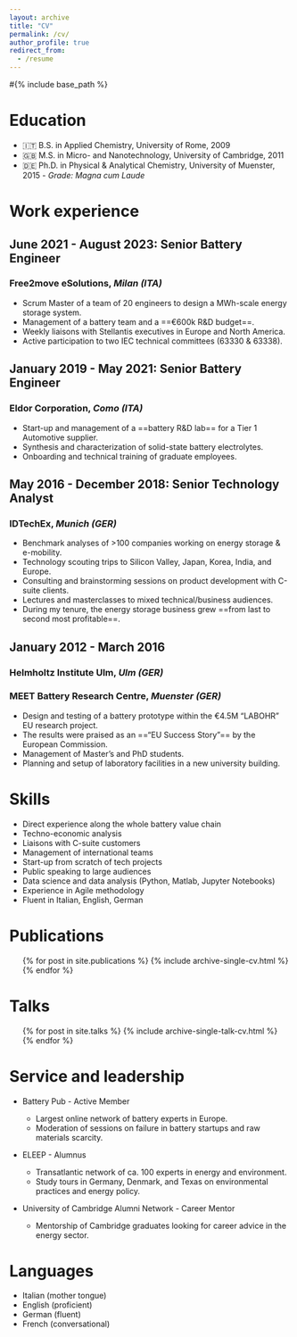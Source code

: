 ```yaml
---
layout: archive
title: "CV"
permalink: /cv/
author_profile: true
redirect_from:
  - /resume
---
```


#{% include base_path %}

Education
======
* 🇮🇹 B.S. in Applied Chemistry, University of Rome, 2009
* 🇬🇧 M.S. in Micro- and Nanotechnology, University of Cambridge, 2011
* 🇩🇪 Ph.D. in Physical & Analytical Chemistry, University of Muenster, 2015 - *Grade: Magna cum Laude*

Work experience
======
## June 2021 - August 2023: Senior Battery Engineer
### **Free2move eSolutions**, *Milan (ITA)*

  * Scrum Master of a team of 20 engineers to design a MWh-scale energy storage system.
  * Management of a battery team and a ==€600k R&D budget==.
  * Weekly liaisons with Stellantis executives in Europe and North America.
  * Active participation to two IEC technical committees (63330 & 63338).

## January 2019 - May 2021: Senior Battery Engineer
### **Eldor Corporation**, *Como (ITA)*

  * Start-up and management of a ==battery R&D lab== for a Tier 1 Automotive supplier.
  * Synthesis and characterization of solid-state battery electrolytes.
  * Onboarding and technical training of graduate employees.

## May 2016 - December 2018: Senior Technology Analyst
### **IDTechEx**, *Munich (GER)*

  * Benchmark analyses of >100 companies working on energy storage & e-mobility.
  * Technology scouting trips to Silicon Valley, Japan, Korea, India, and Europe.
  * Consulting and brainstorming sessions on product development with C-suite clients.
  * Lectures and masterclasses to mixed technical/business audiences.
  * During my tenure, the energy storage business grew ==from last to second most profitable==.

## January 2012 - March 2016
### **Helmholtz Institute Ulm**, *Ulm (GER)*
### **MEET Battery Research Centre**, *Muenster (GER)*

  * Design and testing of a battery prototype within the €4.5M “LABOHR” EU research project. 
  * The results were praised as an ==“EU Success Story”== by the European Commission.
  * Management of Master’s and PhD students.
  * Planning and setup of laboratory facilities in a new university building.

Skills
======
 * Direct experience along the whole battery value chain
 * Techno-economic analysis
 * Liaisons with C-suite customers
 * Management of international teams
 * Start-up from scratch of tech projects	
 * Public speaking to large audiences
 * Data science and data analysis (Python, Matlab, Jupyter Notebooks)
 * Experience in Agile methodology
 * Fluent in Italian, English, German 

Publications
======
  <ul>{% for post in site.publications %}
    {% include archive-single-cv.html %}
  {% endfor %}</ul>
  
Talks
======
  <ul>{% for post in site.talks %}
    {% include archive-single-talk-cv.html %}
  {% endfor %}</ul>
  
Service and leadership
======
* Battery Pub - Active Member

  * Largest online network of battery experts in Europe.
  * Moderation of sessions on failure in battery startups and raw materials scarcity.

* ELEEP - Alumnus

  * Transatlantic network of ca. 100 experts in energy and environment.
  * Study tours in Germany, Denmark, and Texas on environmental practices and energy policy.

* University of Cambridge Alumni Network - Career Mentor
  
  * Mentorship of Cambridge graduates looking for career advice in the energy sector.

Languages
======
* Italian (mother tongue)
* English (proficient)
* German (fluent)
* French (conversational)
